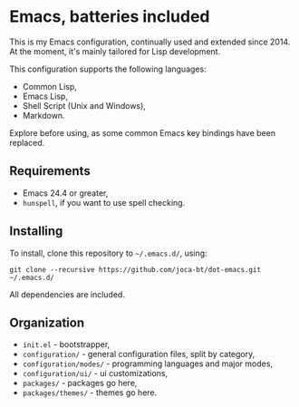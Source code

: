 # Emacs, batteries included

This is my Emacs configuration, continually used and extended since 2014.
At the moment, it's mainly tailored for Lisp development.

This configuration supports the following languages:
- Common Lisp,
- Emacs Lisp,
- Shell Script (Unix and Windows),
- Markdown.

Explore before using, as some common Emacs key bindings have been replaced.


## Requirements

- Emacs 24.4 or greater,
- `hunspell`, if you want to use spell checking.


## Installing

To install, clone this repository to `~/.emacs.d/`, using:

	git clone --recursive https://github.com/joca-bt/dot-emacs.git ~/.emacs.d/

All dependencies are included.


## Organization

- `init.el` - bootstrapper,
- `configuration/` - general configuration files, split by category,
- `configuration/modes/` - programming languages and major modes,
- `configuration/ui/` - ui customizations,
- `packages/` - packages go here,
- `packages/themes/` - themes go here.
